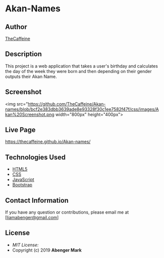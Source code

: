# Akan-Names

## Author

[TheCaffeine](https://github.com/TheCaffeine)

## Description

This project is a web application that takes a user's birthday and calculates the day of the week they were born and then depending on their gender outputs their Akan Name. 

## Screenshot
<img src="https://github.com/TheCaffeine/Akan-names/blob/bcf2e383dbb3639ade8e93328f30c1ee7582f47f/css/images/Akan%20Screenshot.png width="800px" height="400px">

## Live Page 
https://thecaffeine.github.io/Akan-names/


## Technologies Used

* [HTML5](https://github.com/topics/html5)
* [CSS](https://github.com/topics/css3)
* [JavaScript](https://github.com/topics/javascript)
* [Bootstrap](https://github.com/topics/bootstrap)


## Contact Information 

If you have any question or contributions, please email me at [liamabenger@gmail.com]

## License
* *MIT License:*
* Copyright (c) 2019 **Abenger Mark**
